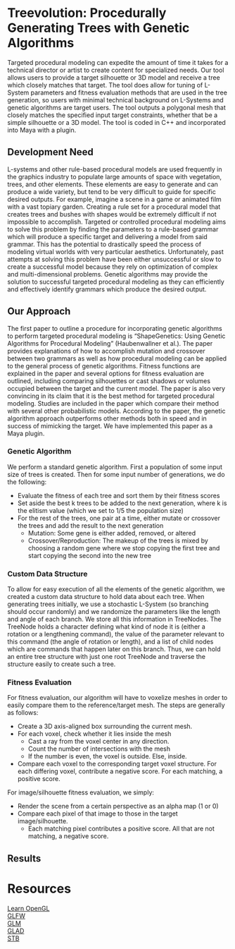 # Treevolution: Procedurally Generating Trees with Genetic Algorithms
Targeted procedural modeling can expedite the amount of time it takes for a technical director or artist to create content for specialized needs. Our tool allows users to provide a target silhouette or 3D model and receive a tree which closely matches that target. The tool does allow for tuning of L-System parameters and fitness evaluation methods that are used in the tree generation, so users with minimal technical background on L-Systems and genetic algorithms are target users. The tool outputs a polygonal mesh that closely matches the specified input target constraints, whether that be a simple silhouette or a 3D model. The tool is coded in C++ and incorporated into Maya with a plugin.

## Development Need

L-systems and other rule-based procedural models are used frequently in the graphics industry to populate large amounts of space with vegetation, trees, and other elements. These elements are easy to generate and can produce a wide variety, but tend to be very difficult to guide for specific desired outputs. For example, imagine a scene in a game or animated film with a vast topiary garden. Creating a rule set for a procedural model that creates trees and bushes with shapes would be extremely difficult if not impossible to accomplish. Targeted or controlled procedural modeling aims to solve this problem by finding the parameters to a rule-based grammar which will produce a specific target and delivering a model from said grammar.
This has the potential to drastically speed the process of modeling virtual worlds with very particular aesthetics. Unfortunately, past attempts at solving this problem have been either unsuccessful or slow to create a successful model because they rely on optimization of complex and multi-dimensional problems. Genetic algorithms may provide the solution to successful targeted procedural modeling as they can efficiently and effectively identify grammars which produce the desired output.

## Our Approach

The first paper to outline a procedure for incorporating genetic algorithms to perform targeted procedural modeling is “ShapeGenetics: Using Genetic Algorithms for Procedural Modeling” (Haubenwallner et al.). The paper provides explanations of how to accomplish mutation and crossover between two grammars as well as how procedural modeling can be applied to the general process of genetic algorithms. Fitness functions are explained in the paper and several options for fitness evaluation are outlined, including comparing silhouettes or cast shadows or volumes occupied between the target and the current model. The paper is also very convincing in its claim that it is the best method for targeted procedural modeling. Studies are included in the paper which compare their method with several other probabilistic models. According to the paper, the genetic algorithm approach outperforms other methods both in speed and in success of mimicking the target. We have implemented this paper as a Maya plugin.

### Genetic Algorithm

We perform a standard genetic algorithm. First a population of some input size of trees is created. Then for some input number of generations, we do the following:
- Evaluate the fitness of each tree and sort them by their fitness scores
- Set aside the best k trees to be added to the next generation, where k is the elitism value (which we set to 1/5 the population size)
- For the rest of the trees, one pair at a time, either mutate or crossover the trees and add the result to the next generation
  - Mutation: Some gene is either added, removed, or altered
  - Crossover/Reproduction: The makeup of the trees is mixed by choosing a random gene where we stop copying the first tree and start copying the second into the new tree

### Custom Data Structure

To allow for easy execution of all the elements of the genetic algorithm, we created a custom data structure to hold data about each tree. When generating trees initially, we use a stochastic L-System (so branching should occur randomly) and we randomize the parameters like the length and angle of each branch. We store all this information in TreeNodes. The TreeNode holds a character defining what kind of node it is (either a rotation or a lengthening command), the value of the parameter relevant to this command (the angle of rotation or length), and a list of child nodes which are commands that happen later on this branch. Thus, we can hold an entire tree structure with just one root TreeNode and traverse the structure easily to create such a tree.

### Fitness Evaluation

For fitness evaluation, our algorithm will have to voxelize meshes in order to easily compare them to the reference/target mesh. The steps are generally as follows:
- Create a 3D axis-aligned box surrounding the current mesh.
- For each voxel, check whether it lies inside the mesh
  - Cast a ray from the voxel center in any direction.
  - Count the number of intersections with the mesh
  - If the number is even, the voxel is outside. Else, inside.
- Compare each voxel to the corresponding target voxel structure. For each differing voxel, contribute a negative score. For each matching, a positive score.

For image/silhouette fitness evaluation, we simply:
- Render the scene from a certain perspective as an alpha map (1 or 0)
- Compare each pixel of that image to those in the target image/silhouette.
  - Each matching pixel contributes a positive score. All that are not matching, a negative score.


## Results



# Resources
[Learn OpenGL](https://learnopengl.com/)  
[GLFW](https://www.glfw.org)  
[GLM](https://glm.g-truc.net/0.9.9/index.html)  
[GLAD](https://glad.dav1d.de/)  
[STB](https://github.com/nothings/stb)  
